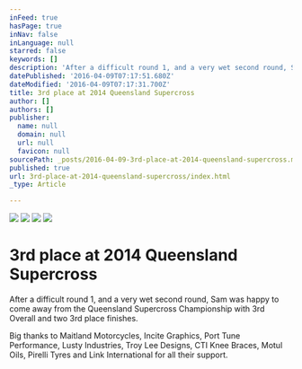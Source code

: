 ```yaml
---
inFeed: true
hasPage: true
inNav: false
inLanguage: null
starred: false
keywords: []
description: 'After a difficult round 1, and a very wet second round, Sam was happy to come away from the Queensland Supercross Championship with 3rd Overall and two 3rd place finishes.'
datePublished: '2016-04-09T07:17:51.680Z'
dateModified: '2016-04-09T07:17:31.700Z'
title: 3rd place at 2014 Queensland Supercross
author: []
authors: []
publisher:
  name: null
  domain: null
  url: null
  favicon: null
sourcePath: _posts/2016-04-09-3rd-place-at-2014-queensland-supercross.md
published: true
url: 3rd-place-at-2014-queensland-supercross/index.html
_type: Article

---
```

![](https://the-grid-user-content.s3-us-west-2.amazonaws.com/635757ad-e4da-46d4-8f7e-8f9922e623dd.jpg)
![](https://the-grid-user-content.s3-us-west-2.amazonaws.com/899cc78c-6af2-4fc7-9f64-9195f9090766.jpg)
![](https://the-grid-user-content.s3-us-west-2.amazonaws.com/8ce65d59-5198-44af-acea-79f22b05c4b5.jpg)
![](https://the-grid-user-content.s3-us-west-2.amazonaws.com/79764057-2f5b-4708-aa28-a1135d61b51b.jpg)

# 3rd place at 2014 Queensland Supercross

After a difficult round 1, and a very wet second round, Sam was happy to come away from the Queensland Supercross Championship with 3rd Overall and two 3rd place finishes.

Big thanks to Maitland Motorcycles, Incite Graphics, Port Tune Performance, Lusty Industries, Troy Lee Designs, CTI Knee Braces, Motul Oils, Pirelli Tyres and Link International for all their support.
